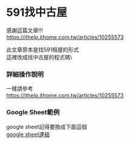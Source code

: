 # 591找中古屋

感謝這篇文章!!!\
https://ithelp.ithome.com.tw/articles/10255573

此文章原本是找591租屋的形式\
這裡改成找中古屋的程式碼\



### 詳細操作說明
一樣請參考\
https://ithelp.ithome.com.tw/articles/10255573

### Google Sheet範例
google sheet記得要換成下面這個\
[google sheet連結](https://docs.google.com/spreadsheets/d/11cSptjPpIU5hhUbnQgLccToctesrSO56GuUaVXpd7LM/edit?usp=sharing)
